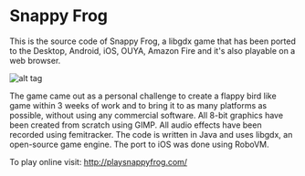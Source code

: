 Snappy Frog
==========

This is the source code of Snappy Frog, a libgdx game that has been ported to the Desktop, Android, iOS, OUYA, Amazon Fire and it's also playable on a web browser.

![alt tag](http://playsnappyfrog.com/img/screenshots/280x187/1.png)

The game came out as a personal challenge to create a flappy bird like game within 3 weeks of work and to bring it to as many platforms as possible, without using any commercial software. All 8-bit graphics have been created from scratch using GIMP. All audio effects have been recorded using femitracker. The code is written in Java and uses libgdx, an open-source game engine. The port to iOS was done using RoboVM.

To play online visit: http://playsnappyfrog.com/
